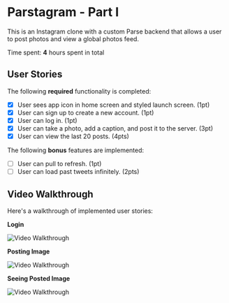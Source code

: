 # Parstagram - Part I

This is an Instagram clone with a custom Parse backend that allows a user to post photos and view a global photos feed.

Time spent: **4** hours spent in total

## User Stories

The following **required** functionality is completed:

- [x] User sees app icon in home screen and styled launch screen. (1pt)
- [x] User can sign up to create a new account. (1pt)
- [x] User can log in. (1pt)
- [x] User can take a photo, add a caption, and post it to the server. (3pt)
- [x] User can view the last 20 posts. (4pts)

The following **bonus** features are implemented:

- [ ] User can pull to refresh. (1pt)
- [ ] User can load past tweets infinitely. (2pts)

## Video Walkthrough

Here's a walkthrough of implemented user stories:

**Login**

<img src='https://recordit.co/NKZP8zA2j1.gif' title='Video Walkthrough' width='' alt='Video Walkthrough' />

**Posting Image**

<img src='https://recordit.co/dgOxI8b3Xj.gif' title='Video Walkthrough' width='' alt='Video Walkthrough' />

**Seeing Posted Image**

<img src='https://recordit.co/elliudLUoL.gif' title='Video Walkthrough' width='' alt='Video Walkthrough' />
